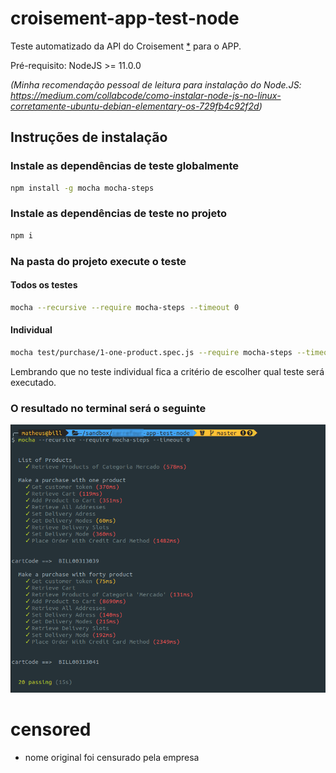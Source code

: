 # croisement-app-test-node

Teste automatizado da API do Croisement [*](#censored) para o APP.

Pré-requisito: NodeJS >= 11.0.0
 
*(Minha recomendação pessoal de leitura para instalação do Node.JS: https://medium.com/collabcode/como-instalar-node-js-no-linux-corretamente-ubuntu-debian-elementary-os-729fb4c92f2d)*

## Instruções de instalação

### Instale as dependências de teste globalmente
```bash
npm install -g mocha mocha-steps
```

### Instale as dependências de teste no projeto
```bash
npm i
```

### Na pasta do projeto execute o teste

#### Todos os testes
```bash
mocha --recursive --require mocha-steps --timeout 0 
```

#### Individual
```bash
mocha test/purchase/1-one-product.spec.js --require mocha-steps --timeout 0
```
Lembrando que no teste individual fica a critério de escolher qual teste será executado.

### O resultado no terminal será o seguinte
![exemplo](doc/exemplo-execucao-teste.png)

# censored 
* nome original foi censurado pela empresa